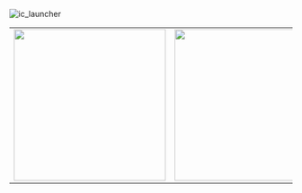 ![ic_launcher](https://github.com/user-attachments/assets/fc303507-c436-4c2b-9ee0-32f797ca5225)

<table>
  <tr>
    <td><img src="https://github.com/user-attachments/assets/db919108-b7f5-45ff-bad0-58450733a95a" width=270></td>
    <td><img src="https://github.com/user-attachments/assets/3c84d5ca-a100-4bbb-9f7c-43b27d8f75f1" width=270></td>
  </tr>
</table>
